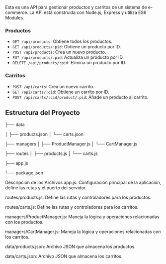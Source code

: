 Esta es una API para gestionar productos y carritos de un sistema de e-commerce. La API está construida con Node.js, Express y utiliza ES6 Modules.

### Productos

- `GET /api/products`: Obtiene todos los productos.
- `GET /api/products/:pid`: Obtiene un producto por ID.
- `POST /api/products`: Crea un nuevo producto.
- `PUT /api/products/:pid`: Actualiza un producto por ID.
- `DELETE /api/products/:pid`: Elimina un producto por ID.

### Carritos

- `POST /api/carts`: Crea un nuevo carrito.
- `GET /api/carts/:cid`: Obtiene un carrito por ID.
- `POST /api/carts/:cid/product/:pid`: Añade un producto al carrito.

## Estructura del Proyecto
├── data

│ ├── products.json
│ └── carts.json

├── managers
│ ├── ProductManager.js
│ └── CartManager.js

├── routes
│ ├── products.js
│ └── carts.js

├── app.js

└── package.json

Descripción de los Archivos
app.js: Configuración principal de la aplicación, define las rutas y el puerto del servidor.

routes/products.js: Define las rutas y controladores para los productos.

routes/carts.js: Define las rutas y controladores para los carritos.

managers/ProductManager.js: Maneja la lógica y operaciones relacionadas con los productos.

managers/CartManager.js: Maneja la lógica y operaciones relacionadas con los carritos.

data/products.json: Archivo JSON que almacena los productos.

data/carts.json: Archivo JSON que almacena los carritos.


